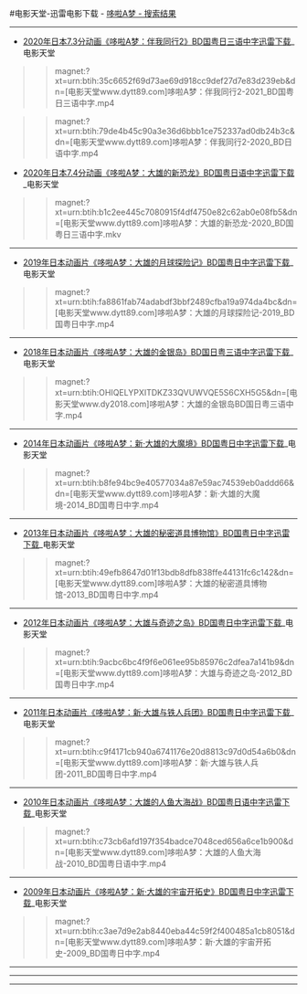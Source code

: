 #电影天堂-迅雷电影下载 - [哆啦A梦 - 搜索结果](https://www.dy2018.com/e/search/result/?searchid=593039)

-----------------------------------------------------------------------------------------------

- [2020年日本7.3分动画《哆啦A梦：伴我同行2》BD国粤日三语中字迅雷下载](https://www.dy2018.com/i/103835.html)_电影天堂

>> magnet:?xt=urn:btih:35c6652f69d73ae69d918cc9def27d7e83d239eb&dn=[电影天堂www.dytt89.com]哆啦A梦：伴我同行2-2021_BD国粤日三语中字.mp4

>> magnet:?xt=urn:btih:79de4b45c90a3e36d6bbb1ce752337ad0db24b3c&dn=[电影天堂www.dytt89.com]哆啦A梦：伴我同行2-2020_BD日语中字.mp4

- [2020年日本7.4分动画《哆啦A梦：大雄的新恐龙》BD国粤日语中字迅雷下载](https://www.dy2018.com/i/103375.html)_电影天堂

>> magnet:?xt=urn:btih:b1c2ee445c7080915f4df4750e82c62ab0e08fb5&dn=[电影天堂www.dytt89.com]哆啦A梦：大雄的新恐龙-2020_BD国粤日三语中字.mkv

-----------------------------------------------------------------------------------------------

- [2019年日本动画片《哆啦A梦：大雄的月球探险记》BD国粤日中字迅雷下载](https://www.dy2018.com/i/103851.html)_电影天堂


>> magnet:?xt=urn:btih:fa8861fab74adabdf3bbf2489cfba19a974da4bc&dn=[电影天堂www.dytt89.com]哆啦A梦：大雄的月球探险记-2019_BD国粤日中字.mp4

-----------------------------------------------------------------------------------------------

- [2018年日本动画片《哆啦A梦：大雄的金银岛》BD国日粤三语中字迅雷下载](https://www.dy2018.com/i/99944.html)_电影天堂


>> magnet:?xt=urn:btih:OHIQELYPXITDKZ33QVUWVQE5S6CXH5G5&dn=[电影天堂www.dy2018.com]哆啦A梦：大雄的金银岛BD国日粤三语中字.mp4

-----------------------------------------------------------------------------------------------

- [2014年日本动画片《哆啦A梦：新·大雄的大魔境》BD国粤日中字迅雷下载](https://www.dy2018.com/i/103844.html)_电影天堂

>> magnet:?xt=urn:btih:b8fe94bc9e40577034a87e59ac74539eb0addd66&dn=[电影天堂www.dytt89.com]哆啦A梦：新·大雄的大魔境-2014_BD国粤日中字.mp4

-----------------------------------------------------------------------------------------------

- [2013年日本动画片《哆啦A梦：大雄的秘密道具博物馆》BD国粤日中字迅雷下载](https://www.dy2018.com/i/103842.html)_电影天堂

>> magnet:?xt=urn:btih:49efb8647d01f13bdb8dfb838ffe44131fc6c142&dn=[电影天堂www.dytt89.com]哆啦A梦：大雄的秘密道具博物馆-2013_BD国粤日中字.mp4

-----------------------------------------------------------------------------------------------

- [2012年日本动画片《哆啦A梦：大雄与奇迹之岛》BD国粤日中字迅雷下载](https://www.dy2018.com/i/103841.html)_电影天堂

>> magnet:?xt=urn:btih:9acbc6bc4f9f6e061ee95b85976c2dfea7a141b9&dn=[电影天堂www.dytt89.com]哆啦A梦：大雄与奇迹之岛-2012_BD国粤日中字.mp4

-----------------------------------------------------------------------------------------------

- [2011年日本动画片《哆啦A梦：新·大雄与铁人兵团》BD国粤日中字迅雷下载](https://www.dy2018.com/i/103838.html)_电影天堂

>> magnet:?xt=urn:btih:c9f4171cb940a6741176e20d8813c97d0d54a6b0&dn=[电影天堂www.dytt89.com]哆啦A梦：新·大雄与铁人兵团-2011_BD国粤日中字.mp4

-----------------------------------------------------------------------------------------------

- [2010年日本动画片《哆啦A梦：大雄的人鱼大海战》BD国粤日语中字迅雷下载](https://www.dy2018.com/i/103834.html)_电影天堂

>> magnet:?xt=urn:btih:c73cb6afd197f354badce7048ced656a6ce1b900&dn=[电影天堂www.dytt89.com]哆啦A梦：大雄的人鱼大海战-2010_BD国粤日语中字.mp4

-----------------------------------------------------------------------------------------------

- [2009年日本动画片《哆啦A梦：新·大雄的宇宙开拓史》BD国粤日中字迅雷下载](https://www.dy2018.com/i/103828.html)_电影天堂


>> magnet:?xt=urn:btih:c3ae7d9e2ab8440eba44c59f2f400485a1cb8051&dn=[电影天堂www.dytt89.com]哆啦A梦：新·大雄的宇宙开拓史-2009_BD国粤日中字.mp4

-----------------------------------------------------------------------------------------------

-----------------------------------------------------------------------------------------------

-----------------------------------------------------------------------------------------------
